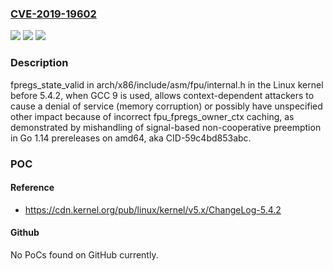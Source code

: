 ### [CVE-2019-19602](https://cve.mitre.org/cgi-bin/cvename.cgi?name=CVE-2019-19602)
![](https://img.shields.io/static/v1?label=Product&message=n%2Fa&color=blue)
![](https://img.shields.io/static/v1?label=Version&message=n%2Fa&color=blue)
![](https://img.shields.io/static/v1?label=Vulnerability&message=n%2Fa&color=brighgreen)

### Description

fpregs_state_valid in arch/x86/include/asm/fpu/internal.h in the Linux kernel before 5.4.2, when GCC 9 is used, allows context-dependent attackers to cause a denial of service (memory corruption) or possibly have unspecified other impact because of incorrect fpu_fpregs_owner_ctx caching, as demonstrated by mishandling of signal-based non-cooperative preemption in Go 1.14 prereleases on amd64, aka CID-59c4bd853abc.

### POC

#### Reference
- https://cdn.kernel.org/pub/linux/kernel/v5.x/ChangeLog-5.4.2

#### Github
No PoCs found on GitHub currently.

